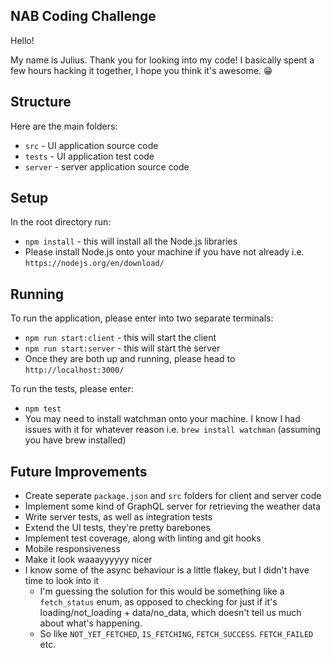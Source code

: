 ## NAB Coding Challenge

Hello!

My name is Julius. Thank you for looking into my code! I basically spent a few hours hacking it together, I hope you think it's awesome. :grin:

## Structure

Here are the main folders:
  - `src` - UI application source code
  - `tests` - UI application test code
  - `server` - server application source code

## Setup

In the root directory run:
  - `npm install` - this will install all the Node.js libraries
  - Please install Node.js onto your machine if you have not already i.e. `https://nodejs.org/en/download/`

## Running

To run the application, please enter into two separate terminals:
  - `npm run start:client` - this will start the client
  - `npm run start:server` - this will start the server
  - Once they are both up and running, please head to `http://localhost:3000/`

To run the tests, please enter:
  - `npm test`
  - You may need to install watchman onto your machine. I know I had issues with it for whatever reason i.e. `brew install watchman` (assuming you have brew installed)

## Future Improvements

- Create seperate `package.json` and `src` folders for client and server code
- Implement some kind of GraphQL server for retrieving the weather data
- Write server tests, as well as integration tests
- Extend the UI tests, they're pretty barebones
- Implement test coverage, along with linting and git hooks
- Mobile responsiveness
- Make it look waaayyyyyy nicer
- I know some of the async behaviour is a little flakey, but I didn't have time to look into it
  - I'm guessing the solution for this would be something like a `fetch_status` enum, as opposed to checking for just if it's loading/not_loading + data/no_data, which doesn't tell us much about what's happening.
  - So like `NOT_YET_FETCHED`, `IS_FETCHING`, `FETCH_SUCCESS`. `FETCH_FAILED` etc.
